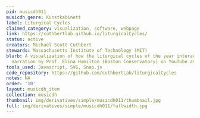 ```yaml
---
pid: musicdh011
musicdh_genre: Kunstkabinett
label: Liturgical Cycles
claimed_category: visualization, software, webpage
link: https://cuthbertlab.github.io/liturgicalCycles/
status: active
creators: Michael Scott Cuthbert
stewards: Massachusetts Institute of Technology (MIT)
blurb: A visualization of how the liturgical cycles of the year interact. Video with
  narration by Prof. Elina Hamilton (Boston Conservatory) on YouTube at youtu.be/P2VuXO9VKrw.
tools_used: Javascript, SVG, Snap.js
code_repository: https://github.com/cuthbertLab/liturgicalCycles
notes: NA
order: '10'
layout: musicdh_item
collection: musicdh
thumbnail: img/derivatives/simple/musicdh011/thumbnail.jpg
full: img/derivatives/simple/musicdh011/fullwidth.jpg
---
```


